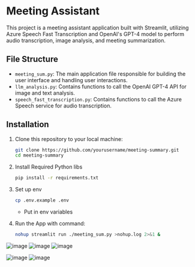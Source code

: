 # Meeting Assistant

This project is a meeting assistant application built with Streamlit, utilizing Azure Speech Fast Transcription and OpenAI's GPT-4 model to perform audio transcription, image analysis, and meeting summarization.

## File Structure

- `meeting_sum.py`: The main application file responsible for building the user interface and handling user interactions.
- `llm_analysis.py`: Contains functions to call the OpenAI GPT-4 API for image and text analysis.
- `speech_fast_transcription.py`: Contains functions to call the Azure Speech service for audio transcription.

## Installation

1. Clone this repository to your local machine:

   ```bash
   git clone https://github.com/yourusername/meeting-summary.git
   cd meeting-summary
   ```

2. Install Required Python libs

   ```bash
   pip install -r requirements.txt
   ```

3. Set up env

   ```bash
   cp .env.example .env
   ```

   - Put in env variables

4. Run the App with command: 
   
   ```bash
   nohup streamlit run ./meeting_sum.py >nohup.log 2>&1 &
   ```

![image](static/start_meeting_assistant.png)
![image](static/view_meeting_summary.png)
![image](static/view_meeting_transcriptions.png)

![image](https://github.com/user-attachments/assets/07c039f3-ed76-45a6-8d86-6fbdbb1abc49)
![image](https://github.com/user-attachments/assets/3675fba2-5c0b-49d8-8424-83363ef57a77)